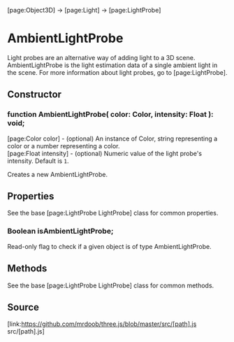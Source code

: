 [page:Object3D] → [page:Light] → [page:LightProbe]

# AmbientLightProbe

Light probes are an alternative way of adding light to a 3D scene.
AmbientLightProbe is the light estimation data of a single ambient light in
the scene. For more information about light probes, go to [page:LightProbe].

## Constructor

###  function AmbientLightProbe( color: Color, intensity: Float ): void;

[page:Color color] - (optional) An instance of Color, string representing a
color or a number representing a color.  
[page:Float intensity] - (optional) Numeric value of the light probe's
intensity. Default is `1`.  
  
Creates a new AmbientLightProbe.

## Properties

See the base [page:LightProbe LightProbe] class for common properties.

###  Boolean isAmbientLightProbe;

Read-only flag to check if a given object is of type AmbientLightProbe.

## Methods

See the base [page:LightProbe LightProbe] class for common methods.

## Source

[link:https://github.com/mrdoob/three.js/blob/master/src/[path].js
src/[path].js]


